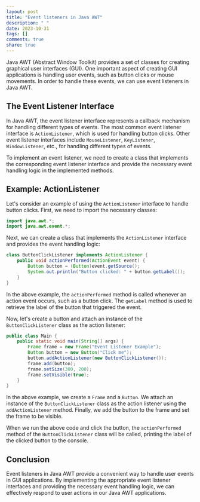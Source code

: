 ```yaml
---
layout: post
title: "Event listeners in Java AWT"
description: " "
date: 2023-10-31
tags: []
comments: true
share: true
---
```


Java AWT (Abstract Window Toolkit) provides a set of classes for creating graphical user interfaces (GUI). One important aspect of creating GUI applications is handling user events, such as button clicks or mouse movements. In order to handle these events, we can use event listeners in Java AWT.

## The Event Listener Interface

In Java AWT, the event listener interface represents a callback mechanism for handling different types of events. The most common event listener interface is `ActionListener`, which is used for handling button clicks. Other event listener interfaces include `MouseListener`, `KeyListener`, `WindowListener`, etc., for handling different types of events.

To implement an event listener, we need to create a class that implements the corresponding event listener interface and provide the necessary event handling logic in the implemented methods.

## Example: ActionListener

Let's consider an example of using the `ActionListener` interface to handle button clicks. First, we need to import the necessary classes:

```java
import java.awt.*;
import java.awt.event.*;
```

Next, we can create a class that implements the `ActionListener` interface and provides the event handling logic:

```java
class ButtonClickListener implements ActionListener {
    public void actionPerformed(ActionEvent event) {
        Button button = (Button)event.getSource();
        System.out.println("Button clicked: " + button.getLabel());
    }
}
```

In the above example, the `actionPerformed` method is called whenever an action event occurs, such as a button click. The `getLabel` method is used to retrieve the label of the button that triggered the event.

Now, let's create a button and attach an instance of the `ButtonClickListener` class as the action listener:

```java
public class Main {
    public static void main(String[] args) {
        Frame frame = new Frame("Event Listener Example");
        Button button = new Button("Click me");
        button.addActionListener(new ButtonClickListener());
        frame.add(button);
        frame.setSize(300, 200);
        frame.setVisible(true);
    }
}
```

In the above example, we create a `Frame` and a `Button`. We attach an instance of the `ButtonClickListener` class as the action listener using the `addActionListener` method. Finally, we add the button to the frame and set the frame to be visible.

When we run the above code and click the button, the `actionPerformed` method of the `ButtonClickListener` class will be called, printing the label of the clicked button to the console.

## Conclusion

Event listeners in Java AWT provide a convenient way to handle user events in GUI applications. By implementing the appropriate event listener interfaces and providing the necessary event handling logic, we can effectively respond to user actions in our Java AWT applications.